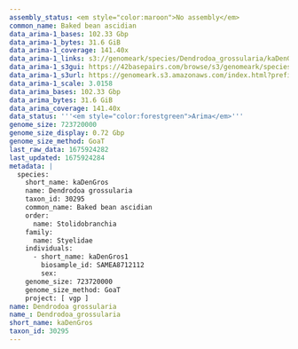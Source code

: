 ```yaml
---
assembly_status: <em style="color:maroon">No assembly</em>
common_name: Baked bean ascidian
data_arima-1_bases: 102.33 Gbp
data_arima-1_bytes: 31.6 GiB
data_arima-1_coverage: 141.40x
data_arima-1_links: s3://genomeark/species/Dendrodoa_grossularia/kaDenGros1/genomic_data/arima/<br>
data_arima-1_s3gui: https://42basepairs.com/browse/s3/genomeark/species/Dendrodoa_grossularia/kaDenGros1/genomic_data/arima/
data_arima-1_s3url: https://genomeark.s3.amazonaws.com/index.html?prefix=species/Dendrodoa_grossularia/kaDenGros1/genomic_data/arima/
data_arima-1_scale: 3.0158
data_arima_bases: 102.33 Gbp
data_arima_bytes: 31.6 GiB
data_arima_coverage: 141.40x
data_status: '''<em style="color:forestgreen">Arima</em>'''
genome_size: 723720000
genome_size_display: 0.72 Gbp
genome_size_method: GoaT
last_raw_data: 1675924282
last_updated: 1675924284
metadata: |
  species:
    short_name: kaDenGros
    name: Dendrodoa grossularia
    taxon_id: 30295
    common_name: Baked bean ascidian
    order:
      name: Stolidobranchia
    family:
      name: Styelidae
    individuals:
      - short_name: kaDenGros1
        biosample_id: SAMEA8712112
        sex:
    genome_size: 723720000
    genome_size_method: GoaT
    project: [ vgp ]
name: Dendrodoa grossularia
name_: Dendrodoa_grossularia
short_name: kaDenGros
taxon_id: 30295
---
```

